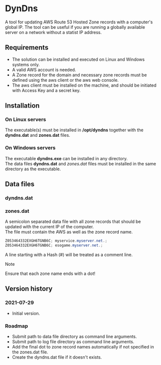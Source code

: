 # DynDns

A tool for updating AWS Route 53 Hosted Zone records with a computer's global IP.
The tool can be useful if you are running a globally available server on a network without a statist IP address.

## Requirements

- The solution can be installed and executed on Linux and Windows systems only.
- A valid AWS account is needed.
- A Zone record for the domain and necessary zone records must be defined using the aws client or the aws web console.
- The aws client must be installed on the machine, and should be initiated with Access Key and a secret key.

## Installation

### On Linux servers

The executable(s) must be installed in **/opt/dyndns** together with the **dyndns.dat** and **zones.dat** files.

### On Windows servers

The executable **dyndns.exe** can be installed in any directory.  
The data files **dyndns.dat** and *zones.dat* files must be installed in the same directory as the executable.

## Data files

### dyndns.dat

### zones.dat

A semicolon separated data file with all zone records that should be updated with the current IP of the computer.  
The file must contain the AWS as well as the zone record name.

```csharp
Z053464332EXGH6TGNB6C; myservice.myserver.net.;
Z053464332EXGH6TGNB6C; esogame.myserver.net.;
```

A line starting with a Hash (#) will be treated as a comment line.

> [!NOTE]
> Ensure that each zone name ends with a dot!

## Version history

### 2021-07-29

- Initial version.

### Roadmap

- Submit path to data file directory as command line arguments.
- Submit path to log file directory as command line arguments.
- Add the final dot to zone record names automatically if not specified in the zones.dat file.
- Create the dyndns.dat file if it doesn't exists.
